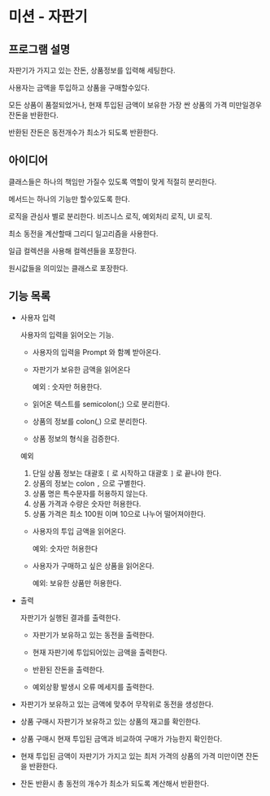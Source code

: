 # 미션 - 자판기
## 프로그램 설명

자판기가 가지고 있는 잔돈, 상품정보를 입력해 세팅한다.

사용자는 금액을 투입하고 상품을 구매할수있다.

모든 상품이 품절되었거나, 현재 투입된 금액이 보유한 가장 싼 상품의 가격 미만일경우 잔돈을 반환한다.

반환된 잔돈은 동전개수가 최소가 되도록 반환한다.

## 아이디어

클래스들은 하나의 책임만 가질수 있도록 역할이 맞게 적절히 분리한다.

메서드는 하나의 기능만 할수있도록 한다.

로직을 관심사 별로 분리한다. 비즈니스 로직, 예외처리 로직, UI 로직.

최소 동전을 계산할때 그리디 일고리즘을 사용한다.

일급 컬렉션을 사용해 컬렉션들을 포장한다.

원시값들을 의미있는 클래스로 포장한다.

## 기능 목록

- 사용자 입력

  사용자의 입력을 읽어오는 기능.

  - 사용자의 입력을 Prompt 와 함꼐 받아온다.

  - 자판기가 보유한 금액을 읽어온다

    예외 : 숫자만 허용한다.
 
  - 읽어온 텍스트를 semicolon(;) 으로 분리한다.
  - 상품의 정보를 colon(,) 으로 분리한다.
  - 상품 정보의 형식을 검증한다.
  
  예외 
    1. 단일 상품 정보는 대괄호 `[` 로 시작하고 대괄호 `]` 로 끝나야 한다.
    2. 상품의 정보는 colon `,` 으로 구별한다.
    3. 상품 명은 특수문자를 허용하지 않는다.
    4. 상품 가격과 수량은 숫자만 허용한다.
    5. 상품 가격은 최소 100원 이며 10으로 나누어 떨어져야한다.

  - 사용자의 투입 금액을 읽어온다.
  
    예외: 숫자만 허용한다
  - 사용자가 구매하고 싶은 상품을 읽어온다.
    
    예외: 보유한 상품만 허용한다.

- 출력

  자판기가 실행된 결과를 출력한다.

  - 자판기가 보유하고 있는 동전을 출력한다.
  - 현재 자판기에 투입되어있는 금액을 출력한다.
  - 반환된 잔돈을 출력한다.

  - 예외상황 발생시 오류 메세지를 출력한다.

- 자판기가 보유하고 있는 금액에 맞추어 무작위로 동전을 생성한다.
- 상품 구매시 자판기가 보유하고 있는 상품의 재고를 확인한다.
- 상품 구매시 현재 투입된 금액과 비교하여 구매가 가능한지 확인한다.
- 현재 투입된 금액이 자판기가 가지고 있는 최저 가격의 상품의 가격 미만이면 잔돈을 반환한다.
- 잔돈 반환시 총 동전의 개수가 최소가 되도록 계산해서 반환한다.
